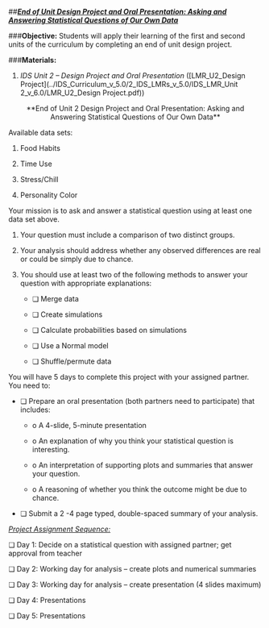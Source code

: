 ##***<u>End of Unit Design Project and Oral Presentation: Asking and Answering Statistical Questions of Our Own Data</u>***

###**Objective:**
Students will apply their learning of the first and second units of the curriculum by completing an end of
unit design project.

###**Materials:**
1. *IDS Unit 2 – Design Project and Oral Presentation* ([LMR_U2_Design Project](../IDS_Curriculum_v_5.0/2_IDS_LMRs_v_5.0/IDS_LMR_Unit 2_v_6.0/LMR_U2_Design Project.pdf))

<center>**End of Unit 2 Design Project and Oral Presentation: Asking and Answering Statistical Questions of Our Own Data**</center>

Available data sets:

1. Food Habits

2. Time Use

3. Stress/Chill

4. Personality Color

Your mission is to ask and answer a statistical question using at least one data set above.

1. Your question must include a comparison of two distinct groups.

2. Your analysis should address whether any observed differences are real or could be simply due
to chance.

3. You should use at least two of the following methods to answer your question with appropriate
explanations:

    * ❏ Merge data

    * ❏ Create simulations

    * ❏ Calculate probabilities based on simulations

    * ❏ Use a Normal model

    * ❏ Shuffle/permute data

You will have 5 days to complete this project with your assigned partner. You need to:

* ❏ Prepare an oral presentation (both partners need to participate) that includes:

    * o A 4-slide, 5-minute presentation

    * o An explanation of why you think your statistical question is interesting.

    * o An interpretation of supporting plots and summaries that answer your question.

    * o A reasoning of whether you think the outcome might be due to chance.

* ❏ Submit a 2 -4 page typed, double-spaced summary of your analysis.

*<u>Project Assignment Sequence:</u>*

❏ Day 1: Decide on a statistical question with assigned partner; get approval from teacher

❏ Day 2: Working day for analysis – create plots and numerical summaries

❏ Day 3: Working day for analysis – create presentation (4 slides maximum)

❏ Day 4: Presentations

❏ Day 5: Presentations    

